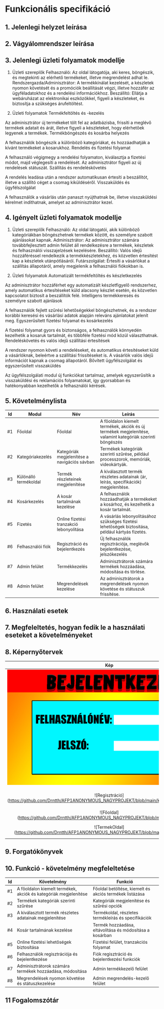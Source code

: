 # Funkcionális specifikáció
## 1. Jelenlegi helyzet leírása

## 2. Vágyálomrendszer leírása

## 3. Jelenlegi üzleti folyamatok modellje
1. Üzleti szereplők
Felhasználó: Az oldal látogatója, aki keres, böngészik, és megtekinti az elérhető termékeket, illetve megrendelést adhat le.
Rendszergazda/Adminisztrátor: A termékkínálat kezelését, a készletek nyomon követését és a promóciók beállítását végzi, illetve hozzáfér az ügyféladatokhoz és a rendelési információkhoz.
Beszállító: Ellátja a webáruházat az elektronikai eszközökkel, figyeli a készleteket, és biztosítja a szükséges árufeltöltést.

2. Üzleti folyamatok
Termékfeltöltés és -kezelés

Az adminisztrátor új termékeket tölt fel az adatbázisba, frissíti a meglévő termékek adatait és árát, illetve figyeli a készleteket, hogy elérhetőek legyenek a termékek.
Termékböngészés és kosárba helyezés

A felhasználók böngészik a különböző kategóriákat, és hozzáadhatják a kívánt termékeket a kosarukhoz.
Rendelés és fizetési folyamat

A felhasználó végigmegy a rendelési folyamaton, kiválasztja a fizetési módot, majd véglegesíti a rendelését. Az adminisztrátor figyeli az új rendelések státuszát.
Szállítás és rendeléskövetés

A rendelés leadása után a rendszer automatikusan értesíti a beszállítót, illetve a szállító céget a csomag kiküldéséről.
Visszaküldés és ügyfélszolgálat

A felhasználók a vásárlás után panaszt nyújthatnak be, illetve visszaküldési kérelmet indíthatnak, amelyet az adminisztrátor kezel.


## 4. Igényelt üzleti folyamatok modellje
1. Üzleti szereplők
Felhasználó: Az oldal látogatói, akik különböző kategóriákban böngészhetnek termékek között, és személyre szabott ajánlásokat kapnak.
Adminisztrátor: Az adminisztrátor számára továbbfejlesztett admin felület áll rendelkezésre a termékek, készletek és felhasználói visszajelzések kezelésére.
Beszállító: Valós idejű hozzáféréssel rendelkezik a termékkészletekhez, és közvetlen értesítést kap a készletek utánpótlásáról.
Futárszolgálat: Értesíti a vásárlókat a szállítás állapotáról, amely megjelenik a felhasználói fiókokban is.

2. Üzleti folyamatok
Automatizált termékfeltöltés és készletkezelés

Az adminisztrátor hozzáférhet egy automatizált készletfigyelő rendszerhez, amely automatikus értesítéseket küld alacsony készlet esetén, és közvetlen kapcsolatot biztosít a beszállítók felé.
Intelligens termékkeresés és személyre szabott ajánlások

A felhasználók fejlett szűrési lehetőségekkel böngészhetnek, és a rendszer korábbi keresési és vásárlási adatok alapján releváns ajánlatokat jelenít meg.
Egyszerűsített fizetési folyamat és kosárkezelés

A fizetési folyamat gyors és biztonságos, a felhasználók könnyedén kezelhetik a kosaruk tartalmát, és többféle fizetési mód közül választhatnak.
Rendeléskövetés és valós idejű szállítási értesítések

A rendszer nyomon követi a rendeléseket, és automatikus értesítéseket küld a vásárlóknak, beleértve a szállítási frissítéseket is. A vásárlók valós idejű információt kapnak a csomag állapotáról.
Bővített ügyfélszolgálat és egyszerűsített visszaküldés

Az ügyfélszolgálati modul új funkciókat tartalmaz, amelyek egyszerűsítik a visszaküldési és reklamációs folyamatokat, így gyorsabban és hatékonyabban kezelhetők a felhasználói kérések.


## 5. Követelménylista

| Id | Modul | Név | Leírás |
| :---: | --- | --- | --- |
| #1 | Főoldal | Főoldal | A főoldalon kiemelt termékek, akciók és új termékek megjelenítése, valamint kategóriák szerinti böngészés |
| #2 | Kategóriakezelés | Kategóriák megjelenítése a navigációs sávban | Termékek kategóriák szerinti szűrése, például processzorok, memóriák, videokártyák. |
| #3 | Különálló termékoldal | Termék részleteinek megjelenítése | A kiválasztott termék részletes adatainak (ár, leírás, specifikációk) megjelenítése. |
| #4 | Kosárkezelés | A kosár tartalmának kezelése | A felhasználók hozzáadhatják a termékeket a kosárhoz, és kezelhetik a kosár tartalmát. |
| #5 | Fizetés | Online fizetési tranzakció lebonyolítása | A vásárlás lebonyolításához szükséges fizetési lehetőségek biztosítása, például kártyás fizetés. |
| #6 | Felhasználói fiók | Regisztráció és bejelentkezés | Új felhasználók regisztrációja, meglévők bejelentkezése, jelszókezelés |
| #7 | Admin felület | Termékkezelés | Adminisztrátorok számára termékek hozzáadása, módosítása és törlése. |
| #8 | Admin felület | Megrendelések kezelése | Az adminisztrátorok a megrendelések nyomon követése és státuszuk frissítése. |

## 6. Használati esetek

## 7. Megfeleltetés, hogyan fedik le a használati eseteket a követelményeket

## 8. Képernyőtervek
| Kép | Leírás |
| :-----------: | :-----------: |
| ![Bejelentkezés](https://github.com/Drntth/AFP1ANONYMOUS_NAGYPROJEKT/blob/main/kepek/BEJELENTKEZES.jpg) |  A bejelentkező oldal tervezete. |
| ![Regisztráció] (https://github.com/Drntth/AFP1ANONYMOUS_NAGYPROJEKT/blob/main/kepek/REGISZTRACIO.jpg) |  A regisztrációs oldal tervezete. |
| ![Főoldal] (https://github.com/Drntth/AFP1ANONYMOUS_NAGYPROJEKT/blob/main/kepek/ELSO.jpg) |  A főoldal tervezete. |
| ![TermekOldal] (https://github.com/Drntth/AFP1ANONYMOUS_NAGYPROJEKT/blob/main/kepek/TERMEK.jpg) |  A termékoldal  tervezete. |



## 9. Forgatókönyvek

## 10. Funkció - követelmény megfeleltetése

| Id | Követelmény | Funkció |
| :---: | --- | --- |
| #1 | A főoldalon kiemelt termékek, akciók és kategóriák megjelenítése | Főoldal betöltése, kiemelt és akciós termékek listázása |
| #2 | Termékek kategóriák szerinti szűrése | Kategóriák megjelenítése és szűrési opciók |
| #3 | A kiválasztott termék részletes adatainak megjelenítése | Termékoldal, részletes termékleírás és specifikációk |
| #4 | Kosár tartalmának kezelése | Termék hozzáadása, eltávolítása és módosítása a kosárban |
| #5 | Online fizetési lehetőségek biztosítása | Fizetési felület, tranzakciós folyamat |
| #6 | Felhasználók regisztrációja és bejelentkezése | Fiók regisztráció és bejelentkezési funkciók |
| #7 | Adminisztrátorok számára termékek hozzáadása, módosítása | Admin termékkezelő felület |
| #8 | Megrendelések nyomon követése és státuszkezelése | Admin megrendelés-kezelő felület |


## 11 Fogalomszótár

